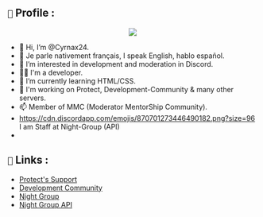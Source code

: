 ## `🔎` Profile : 

<div align="center">
   <a href="https://cyrnax24.github.io/profile" target="_blank"><img src="https://imgur.com/HPYJ0PS.png" align="center" /></a>
</div>

- 👋 Hi, I’m @Cyrnax24.
- 🥖 Je parle nativement français, I speak English, hablo español.
- 👀 I’m interested in development and moderation in Discord.
- 👨‍💻 I'm a developer.
- 🌱 I’m currently learning HTML/CSS.
- 💞️ I'm working on Protect, Development-Community & many other servers.
- 📫 Member of MMC (Moderator MentorShip Community).
 - https://cdn.discordapp.com/emojis/870701273446490182.png?size=96 I am Staff at Night-Group (API) 
 -
## `🚀` Links :

- [Protect's Support](https://discord.gg/xgKajWudy8)
- [Development Community](https://discord.gg/AaucX7B6xB)
- [Night Group](https://discord.gg/mA2jYvQyv6)
- [Night Group API](https://night-api.com/)
